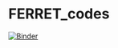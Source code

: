 # FERRET_codes

[![Binder](https://mybinder.org/badge_logo.svg)](https://mybinder.org/v2/gh/Rohithocean/FERRET_codes/main)
